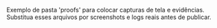 Exemplo de pasta 'proofs' para colocar capturas de tela e evidências.
Substitua esses arquivos por screenshots e logs reais antes de publicar.
